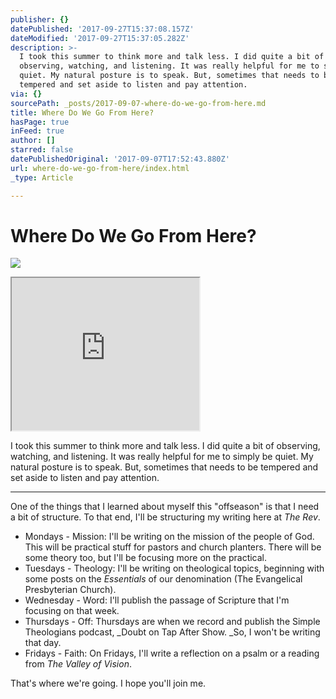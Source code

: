 ```yaml
---
publisher: {}
datePublished: '2017-09-27T15:37:08.157Z'
dateModified: '2017-09-27T15:37:05.282Z'
description: >-
  I took this summer to think more and talk less. I did quite a bit of
  observing, watching, and listening. It was really helpful for me to simply be
  quiet. My natural posture is to speak. But, sometimes that needs to be
  tempered and set aside to listen and pay attention.
via: {}
sourcePath: _posts/2017-09-07-where-do-we-go-from-here.md
title: Where Do We Go From Here?
hasPage: true
inFeed: true
author: []
starred: false
datePublishedOriginal: '2017-09-07T17:52:43.880Z'
url: where-do-we-go-from-here/index.html
_type: Article

---
```

# Where Do We Go From Here?
![](https://the-grid-user-content.s3-us-west-2.amazonaws.com/409aba5b-c0b2-4ef7-9999-2fb9d7f1e5ce.jpg)

<iframe src="https://the-grid.github.io/ed-userhtml/?g=eJydUk1z2zgM_SsYHXoyaX21TqQo7aadTveQHtrpOUNTsMQJRWpJyrLz6xeUpe5h97QzggCC7wEggAcBPlw1NslRyNfO2cm0TFptXXXU5Klv9tyrgHXAS2AtSutEUNZUxhqsR9G2ynRVOV7gw3ipT9YEdhKD0teKiXHUyPzVBxx28KSVeX0W8udy_krAHbz7a7Kh_ikMfHXCSOWlvbm2q2-ozxiUFPAdJ9zufnt38Os4mTDt4Ic92mB38H35r3Gxswi__txofzgl9A68MJ55dOp0K9erN6yyfKt-RtX1oTpa3dZUMrL-5sh4XrfKj1pcK2WWm6O21KSjdS065kSrJl8VFCeB3uGpSfoQRl_t95OJNN9zaYf9p_ZlkHLS2k5d_3EKw8uAxBwaoqBzQr8Tw1hHvyRDqM40Y0-v6pwYe8ojHcHDPyCqGU1obu4n0XaYQBCuw9AkLzRG85qAQ90kxtoRDTow9pYKHSFViPP_YmejrWjh5BChtTD3IuCZwFc7wSxMgJ66wBx6q6c4f1iK8kSwA3wRRqGGZ_l5fVfy-OBHGuu6Xv_Zt213qPOwdI045w4ugzb-1jtq3TzPfC64dd0-T9N0T4hki7oNJo5uVm3oKzEFW4_Wq2VD6dW0qmes6R1xWzQTmtpZDaptNS20HSuWxbErrdclT-CscH6ylyZJIYUip4_qWrr0-LBf9ShCD22TPOcpv4PsjmcyhZwfWM5zKPkdI4naR4OcGVudMqXTgaD5Blk0-XgGN2sJEOVtyGjl2IGX56zk90uGgmX8ni4LohVR9ywveCkpaglpdEYAWwFnlr1fMhawejdqX_CDXkorJC-JkxGCyqcU9yzv7_gHSbkhpnxPCfMoeimvjFS5pIvBYK0nytvAiAgHHpOW9OiCktHpt5CPiiQLqOZFk3hCwWov3JIeTcBIIBis5Deawj72nRTtQPzTfv2vLfvXsm6x9uLxb9SpmoQ" height="244" style=""></iframe>

I took this summer to think more and talk less. I did quite a bit of observing, watching, and listening. It was really helpful for me to simply be quiet. My natural posture is to speak. But, sometimes that needs to be tempered and set aside to listen and pay attention.

---

One of the things that I learned about myself this "offseason" is that I need a bit of structure. To that end, I'll be structuring my writing here at _The Rev_.

* Mondays - Mission: I'll be writing on the mission of the people of God. This will be practical stuff for pastors and church planters. There will be some theory too, but I'll be focusing more on the practical.
* Tuesdays - Theology: I'll be writing on theological topics, beginning with some posts on the _Essentials_ of our denomination (The Evangelical Presbyterian Church).
* Wednesday - Word: I'll publish the passage of Scripture that I'm focusing on that week.
* Thursdays - Off: Thursdays are when we record and publish the Simple Theologians podcast, _Doubt on Tap After Show. _So, I won't be writing that day.
* Fridays - Faith: On Fridays, I'll write a reflection on a psalm or a reading from _The Valley of Vision_.

That's where we're going. I hope you'll join me.